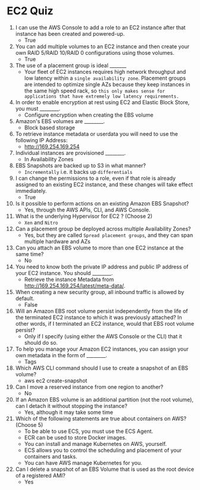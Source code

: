 # EC2 Quiz

1. I can use the AWS Console to add a role to an EC2 instance after that instance has been created and powered-up.
    - True
2. You can add multiple volumes to an EC2 instance and then create your own RAID 5/RAID 10/RAID 0 configurations using those volumes.
    - True
3. The use of a placement group is ideal _______
    - Your fleet of EC2 instances requires high network throughput and low latency within a `single availability zone`. Placement groups are intended to optimize single AZs because they keep instances in the same high speed rack, so `this only makes sense for applications that have extremely low latency requirements.`
4. In order to enable encryption at rest using EC2 and Elastic Block Store, you must ________.
    - Configure encryption when creating the EBS volume
5. Amazon's EBS volumes are ________.
    - Block based storage
6. To retrieve instance metadata or userdata you will need to use the following IP Address:
    - http://169.254.169.254
7. Individual instances are provisioned ________.
    - In Availability Zones
8. EBS Snapshots are backed up to S3 in what manner?
    - `Incrementally` i.e. it backs up `differentials`
9. I can change the permissions to a role, even if that role is already assigned to an existing EC2 instance, and these changes will take effect immediately.
    - True
10. Is it possible to perform actions on an existing Amazon EBS Snapshot?
    - Yes, through the AWS APIs, CLI, and AWS Console.
11. What is the underlying Hypervisor for EC2 ? (Choose 2)
    - `Xen` and `Nitro`
12. Can a placement group be deployed across multiple Availability Zones?
    - Yes, but they are called `Spread placement groups`, and they can span multiple hardware and AZs
13. Can you attach an EBS volume to more than one EC2 instance at the same time?
    - No
14. You need to know both the private IP address and public IP address of your EC2 instance. You should ________.
    - Retrieve the instance Metadata from http://169.254.169.254/latest/meta-data/.
15. When creating a new security group, all inbound traffic is allowed by default.
    - False
16. Will an Amazon EBS root volume persist independently from the life of the terminated EC2 instance to which it was previously attached? In other words, if I terminated an EC2 instance, would that EBS root volume persist?
    - Only if I specify (using either the AWS Console or the CLI) that it should do so.
17. To help you manage your Amazon EC2 instances, you can assign your own metadata in the form of ________.
    - Tags
18. Which AWS CLI command should I use to create a snapshot of an EBS volume?
    - aws ec2 create-snapshot
19. Can I move a reserved instance from one region to another?
    - No
20. If an Amazon EBS volume is an additional partition (not the root volume), can I detach it without stopping the instance?
    - Yes, although it may take some time
21. Which of the following statements are true about containers on AWS? (Choose 5)
    - To be able to use ECS, you must use the ECS Agent.
    - ECR can be used to store Docker images.
    - You can install and manage Kubernetes on AWS, yourself.
    - ECS allows you to control the scheduling and placement of your containers and tasks.
    - You can have AWS manage Kubernetes for you.
22. Can I delete a snapshot of an EBS Volume that is used as the root device of a registered AMI?
    - Yes